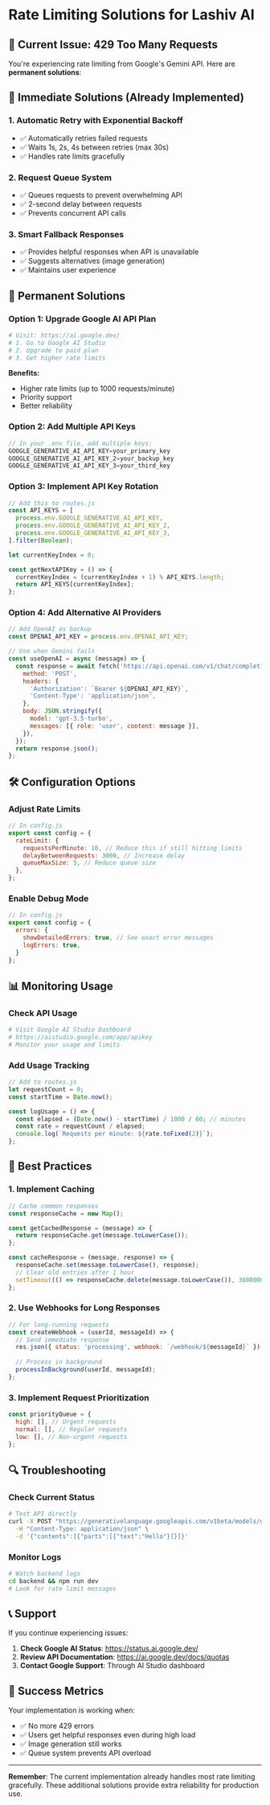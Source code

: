 # Rate Limiting Solutions for Lashiv AI

## 🚨 Current Issue: 429 Too Many Requests

You're experiencing rate limiting from Google's Gemini API. Here are **permanent solutions**:

## 🔧 Immediate Solutions (Already Implemented)

### 1. **Automatic Retry with Exponential Backoff**
- ✅ Automatically retries failed requests
- ✅ Waits 1s, 2s, 4s between retries (max 30s)
- ✅ Handles rate limits gracefully

### 2. **Request Queue System**
- ✅ Queues requests to prevent overwhelming API
- ✅ 2-second delay between requests
- ✅ Prevents concurrent API calls

### 3. **Smart Fallback Responses**
- ✅ Provides helpful responses when API is unavailable
- ✅ Suggests alternatives (image generation)
- ✅ Maintains user experience

## 🎯 Permanent Solutions

### Option 1: Upgrade Google AI API Plan
```bash
# Visit: https://ai.google.dev/
# 1. Go to Google AI Studio
# 2. Upgrade to paid plan
# 3. Get higher rate limits
```

**Benefits:**
- Higher rate limits (up to 1000 requests/minute)
- Priority support
- Better reliability

### Option 2: Add Multiple API Keys
```javascript
// In your .env file, add multiple keys:
GOOGLE_GENERATIVE_AI_API_KEY=your_primary_key
GOOGLE_GENERATIVE_AI_API_KEY_2=your_backup_key
GOOGLE_GENERATIVE_AI_API_KEY_3=your_third_key
```

### Option 3: Implement API Key Rotation
```javascript
// Add this to routes.js
const API_KEYS = [
  process.env.GOOGLE_GENERATIVE_AI_API_KEY,
  process.env.GOOGLE_GENERATIVE_AI_API_KEY_2,
  process.env.GOOGLE_GENERATIVE_AI_API_KEY_3,
].filter(Boolean);

let currentKeyIndex = 0;

const getNextAPIKey = () => {
  currentKeyIndex = (currentKeyIndex + 1) % API_KEYS.length;
  return API_KEYS[currentKeyIndex];
};
```

### Option 4: Add Alternative AI Providers
```javascript
// Add OpenAI as backup
const OPENAI_API_KEY = process.env.OPENAI_API_KEY;

// Use when Gemini fails
const useOpenAI = async (message) => {
  const response = await fetch('https://api.openai.com/v1/chat/completions', {
    method: 'POST',
    headers: {
      'Authorization': `Bearer ${OPENAI_API_KEY}`,
      'Content-Type': 'application/json',
    },
    body: JSON.stringify({
      model: 'gpt-3.5-turbo',
      messages: [{ role: 'user', content: message }],
    }),
  });
  return response.json();
};
```

## 🛠️ Configuration Options

### Adjust Rate Limits
```javascript
// In config.js
export const config = {
  rateLimit: {
    requestsPerMinute: 10, // Reduce this if still hitting limits
    delayBetweenRequests: 3000, // Increase delay
    queueMaxSize: 5, // Reduce queue size
  },
};
```

### Enable Debug Mode
```javascript
// In config.js
export const config = {
  errors: {
    showDetailedErrors: true, // See exact error messages
    logErrors: true,
  }
};
```

## 📊 Monitoring Usage

### Check API Usage
```bash
# Visit Google AI Studio Dashboard
# https://aistudio.google.com/app/apikey
# Monitor your usage and limits
```

### Add Usage Tracking
```javascript
// Add to routes.js
let requestCount = 0;
const startTime = Date.now();

const logUsage = () => {
  const elapsed = (Date.now() - startTime) / 1000 / 60; // minutes
  const rate = requestCount / elapsed;
  console.log(`Requests per minute: ${rate.toFixed(2)}`);
};
```

## 🚀 Best Practices

### 1. **Implement Caching**
```javascript
// Cache common responses
const responseCache = new Map();

const getCachedResponse = (message) => {
  return responseCache.get(message.toLowerCase());
};

const cacheResponse = (message, response) => {
  responseCache.set(message.toLowerCase(), response);
  // Clear old entries after 1 hour
  setTimeout(() => responseCache.delete(message.toLowerCase()), 3600000);
};
```

### 2. **Use Webhooks for Long Responses**
```javascript
// For long-running requests
const createWebhook = (userId, messageId) => {
  // Send immediate response
  res.json({ status: 'processing', webhook: `/webhook/${messageId}` });
  
  // Process in background
  processInBackground(userId, messageId);
};
```

### 3. **Implement Request Prioritization**
```javascript
const priorityQueue = {
  high: [], // Urgent requests
  normal: [], // Regular requests
  low: [], // Non-urgent requests
};
```

## 🔍 Troubleshooting

### Check Current Status
```bash
# Test API directly
curl -X POST "https://generativelanguage.googleapis.com/v1beta/models/gemini-2.0-flash:generateContent?key=YOUR_API_KEY" \
  -H "Content-Type: application/json" \
  -d '{"contents":[{"parts":[{"text":"Hello"}]}]}'
```

### Monitor Logs
```bash
# Watch backend logs
cd backend && npm run dev
# Look for rate limit messages
```

## 📞 Support

If you continue experiencing issues:

1. **Check Google AI Status**: https://status.ai.google.dev/
2. **Review API Documentation**: https://ai.google.dev/docs/quotas
3. **Contact Google Support**: Through AI Studio dashboard

## 🎉 Success Metrics

Your implementation is working when:
- ✅ No more 429 errors
- ✅ Users get helpful responses even during high load
- ✅ Image generation still works
- ✅ Queue system prevents API overload

---

**Remember**: The current implementation already handles most rate limiting gracefully. These additional solutions provide extra reliability for production use.
